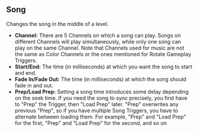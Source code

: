 ## Song
Changes the song in the middle of a level.

- **Channel:** There are 5 Channels on which a song can play. Songs on different Channels will play simultaneously, while only one song can play on the same Channel. Note that Channels used for music are not the same as Color Channels or the ones mentioned for Rotate Gameplay Triggers.
- **Start/End:** The time (in milliseconds) at which you want the song to start and end.
- **Fade In/Fade Out:** The time (in milliseconds) at which the song should fade in and out.
- **Prep/Load Prep:** Setting a song time introduces some delay depending on the seek time. If you need the song to sync precisely, you first have to "Prep" the Trigger, then "Load Prep" later. "Prep" overwrites any previous "Prep", so if you have multiple Song Triggers, you have to alternate between loading them. For example, "Prep" and "Load Prep" for the first, "Prep" and "Load Prep" for the second, and so on